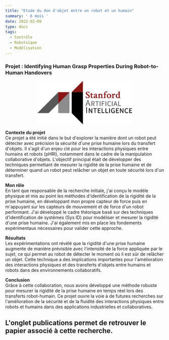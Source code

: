 ```yaml
---
title: "Etude du don d'objet entre un robot et un humain" 
summary: ' 6 mois '
date: 2022-02-09
type: docs
tags:
  - Contrôle
  - Robotoique
  - Modélisation
---
```


### Projet : Identifying Human Grasp Properties During Robot-to-Human Handovers

<p align="center">
<img src="../../assets/stanford-ai.png" alt="stanford-ai" width="300"/>
</p>


**Contexte du projet**  
Ce projet a été initié dans le but d'explorer la manière dont un robot peut détecter avec précision la sécurité d'une prise humaine lors du transfert d'objets. Il s'agit d'un enjeu clé pour les interactions physiques entre humains et robots (pHRI), notamment dans le cadre de la manipulation collaborative d'objets. L'objectif principal était de développer des techniques permettant de mesurer la rigidité de la prise humaine et de déterminer quand un robot peut relâcher un objet en toute sécurité lors d'un transfert.

**Mon rôle**  
En tant que responsable de la recherche initiale, j'ai conçu le modèle physique et mis au point les méthodes d'identification de la rigidité de la prise humaine, en développant mon propre capteur de force puis en m'appuyant sur les capteurs de mouvement et de force d'un robot performant. J'ai développé le cadre théorique basé sur des techniques d'identification de systèmes (Sys ID) pour modéliser et mesurer la rigidité d'une prise humaine. J'ai également mis en place les fondements expérimentaux nécessaires pour valider cette approche.

**Résultats**  
Les expérimentations ont révélé que la rigidité d'une prise humaine augmente de manière prévisible avec l'intensité de la force appliquée par le sujet, ce qui permet au robot de détecter le moment où il est sûr de relâcher un objet. Cette technique a des implications importantes pour l'amélioration des interactions physiques et des transferts d'objets entre humains et robots dans des environnements collaboratifs.

**Conclusion**  
Grâce à cette collaboration, nous avons développé une méthode robuste pour mesurer la rigidité de la prise humaine en temps réel lors des transferts robot-humain. Ce projet ouvre la voie à de futures recherches sur l'amélioration de la sécurité et de la fluidité des interactions physiques entre robots et humains dans des applications industrielles et collaboratives.

L'onglet publications permet de retrouver le papier associé à cette recherche.
---

